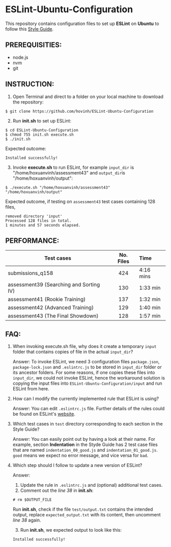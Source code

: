 # ESLint-Ubuntu-Configuration
This repository contains configuration files to set up **ESLint** on **Ubuntu** to follow this [Style Guide](https://www.comp.nus.edu.sg/~cs1101s/source/source_styleguide.pdf).

## PREREQUISITIES:
- node.js
- nvm
- git

## INSTRUCTION:

1) Open Terminal and direct to a folder on your local machine to download the repository: 
```console
$ git clone https://github.com/hovinh/ESLint-Ubuntu-Configuration
```
2) Run **init.sh** to set up ESLint:
```console
$ cd ESLint-Ubuntu-Configuration
$ chmod 755 init.sh execute.sh
$ ./init.sh
```
Expected outcome:
```console
Installed successfully!
```

3) Invoke **execute.sh** to run ESLint, for example `input_dir` is "/home/hoxuanvinh/assessment43" and `output_dir`is "/home/hoxuanvinh/output": 
```console
$ ./execute.sh "/home/hoxuanvinh/assessment43" "/home/hoxuanvinh/output"
```
Expected outcome, if testing on `assessment43` test cases containing 128 files,
```console
removed directory 'input'
Processed 128 files in total.
1 minutes and 57 seconds elapsed.
```

## PERFORMANCE:

|Test cases					            |No. Files	|Time       |
|---------------------------------------|:---------:|:----------|
|submissions_q158				        |424		|4:16 mins  |
|assessment39 (Searching and Sorting IV)|130		|1:33 min   |
|assessment41 (Rookie Training)			|137		|1:32 min   |
|assessment42 (Advanced Training)		|129		|1:40 min   |
|assessment43 (The Final Showdown)		|128		|1:57 min   |

## FAQ:
1) When invoking execute.sh file, why does it create a temporary `input` folder that contains copies of file in the actual `input_dir`?
    
    Answer: To invoke ESLint, we need 3 configuration files `package.json`, `package-lock.json` and `.eslintrc.js` to be stored in `input_dir` folder or its ancestor folders. For some reasons, if one copies these files into `input_dir`, we could not invoke ESLint, hence the workaround solution is copying the input files into `ESLint-Ubuntu-Configuration/input` and run ESLint from here.

2) How can I modify the currently implemented rule that ESLint is using?

    Answer: You can edit `.eslintrc.js` file. Further details of the rules could be found on ESLint's [website](https://eslint.org/docs/rules/).

3) Which test cases in `test` directory corresponding to each section in the Style Guide?

    Answer: You can easily point out by having a look at their name. For example, section **Indentation** in the Styde Guide has 2 test case files that are named `indentation_00_good.js` and `indentation_01_good.js`. `good` means we expect no error message, and vice versa for `bad`.

4) Which step should I follow to update a new version of ESLint?

    Answer:
    1) Update the rule in `.eslintrc.js` and (optional) additional test cases.
    2) Comment out the *line 38* in **init.sh**:
    ```console
    # rm $OUTPUT_FILE
    ```
    Run **init.sh**, check if the file ``test/output.txt`` contains the intended output, replace ``expected_output.txt`` with its content, then uncomment *line 38* again.

    3) Run **init.sh**, we expected output to look like this:
    ```console
    Installed successfully!
    ```